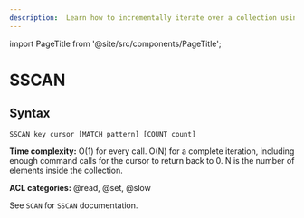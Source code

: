 ```yaml
---
description:  Learn how to incrementally iterate over a collection using Redis SSCAN command.
---
```


import PageTitle from '@site/src/components/PageTitle';

# SSCAN

<PageTitle title="Redis SSCAN Command (Documentation) | Dragonfly" />

## Syntax

    SSCAN key cursor [MATCH pattern] [COUNT count]

**Time complexity:** O(1) for every call. O(N) for a complete iteration, including enough command calls for the cursor to return back to 0. N is the number of elements inside the collection.

**ACL categories:** @read, @set, @slow

See `SCAN` for `SSCAN` documentation.
